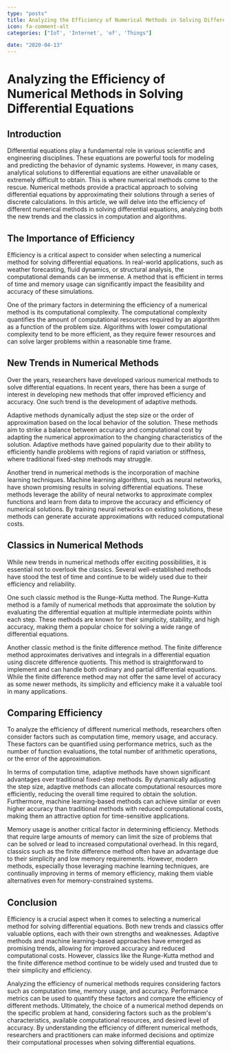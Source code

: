 ```yaml
---
type: "posts"
title: Analyzing the Efficiency of Numerical Methods in Solving Differential Equations
icon: fa-comment-alt
categories: ["IoT', 'Internet', 'of', 'Things"]

date: "2020-04-13"
---
```




# Analyzing the Efficiency of Numerical Methods in Solving Differential Equations

## Introduction

Differential equations play a fundamental role in various scientific and engineering disciplines. These equations are powerful tools for modeling and predicting the behavior of dynamic systems. However, in many cases, analytical solutions to differential equations are either unavailable or extremely difficult to obtain. This is where numerical methods come to the rescue. Numerical methods provide a practical approach to solving differential equations by approximating their solutions through a series of discrete calculations. In this article, we will delve into the efficiency of different numerical methods in solving differential equations, analyzing both the new trends and the classics in computation and algorithms.

## The Importance of Efficiency

Efficiency is a critical aspect to consider when selecting a numerical method for solving differential equations. In real-world applications, such as weather forecasting, fluid dynamics, or structural analysis, the computational demands can be immense. A method that is efficient in terms of time and memory usage can significantly impact the feasibility and accuracy of these simulations.

One of the primary factors in determining the efficiency of a numerical method is its computational complexity. The computational complexity quantifies the amount of computational resources required by an algorithm as a function of the problem size. Algorithms with lower computational complexity tend to be more efficient, as they require fewer resources and can solve larger problems within a reasonable time frame.

## New Trends in Numerical Methods

Over the years, researchers have developed various numerical methods to solve differential equations. In recent years, there has been a surge of interest in developing new methods that offer improved efficiency and accuracy. One such trend is the development of adaptive methods.

Adaptive methods dynamically adjust the step size or the order of approximation based on the local behavior of the solution. These methods aim to strike a balance between accuracy and computational cost by adapting the numerical approximation to the changing characteristics of the solution. Adaptive methods have gained popularity due to their ability to efficiently handle problems with regions of rapid variation or stiffness, where traditional fixed-step methods may struggle.

Another trend in numerical methods is the incorporation of machine learning techniques. Machine learning algorithms, such as neural networks, have shown promising results in solving differential equations. These methods leverage the ability of neural networks to approximate complex functions and learn from data to improve the accuracy and efficiency of numerical solutions. By training neural networks on existing solutions, these methods can generate accurate approximations with reduced computational costs.

## Classics in Numerical Methods

While new trends in numerical methods offer exciting possibilities, it is essential not to overlook the classics. Several well-established methods have stood the test of time and continue to be widely used due to their efficiency and reliability.

One such classic method is the Runge-Kutta method. The Runge-Kutta method is a family of numerical methods that approximate the solution by evaluating the differential equation at multiple intermediate points within each step. These methods are known for their simplicity, stability, and high accuracy, making them a popular choice for solving a wide range of differential equations.

Another classic method is the finite difference method. The finite difference method approximates derivatives and integrals in a differential equation using discrete difference quotients. This method is straightforward to implement and can handle both ordinary and partial differential equations. While the finite difference method may not offer the same level of accuracy as some newer methods, its simplicity and efficiency make it a valuable tool in many applications.

## Comparing Efficiency

To analyze the efficiency of different numerical methods, researchers often consider factors such as computation time, memory usage, and accuracy. These factors can be quantified using performance metrics, such as the number of function evaluations, the total number of arithmetic operations, or the error of the approximation.

In terms of computation time, adaptive methods have shown significant advantages over traditional fixed-step methods. By dynamically adjusting the step size, adaptive methods can allocate computational resources more efficiently, reducing the overall time required to obtain the solution. Furthermore, machine learning-based methods can achieve similar or even higher accuracy than traditional methods with reduced computational costs, making them an attractive option for time-sensitive applications.

Memory usage is another critical factor in determining efficiency. Methods that require large amounts of memory can limit the size of problems that can be solved or lead to increased computational overhead. In this regard, classics such as the finite difference method often have an advantage due to their simplicity and low memory requirements. However, modern methods, especially those leveraging machine learning techniques, are continually improving in terms of memory efficiency, making them viable alternatives even for memory-constrained systems.

## Conclusion

Efficiency is a crucial aspect when it comes to selecting a numerical method for solving differential equations. Both new trends and classics offer valuable options, each with their own strengths and weaknesses. Adaptive methods and machine learning-based approaches have emerged as promising trends, allowing for improved accuracy and reduced computational costs. However, classics like the Runge-Kutta method and the finite difference method continue to be widely used and trusted due to their simplicity and efficiency.

Analyzing the efficiency of numerical methods requires considering factors such as computation time, memory usage, and accuracy. Performance metrics can be used to quantify these factors and compare the efficiency of different methods. Ultimately, the choice of a numerical method depends on the specific problem at hand, considering factors such as the problem's characteristics, available computational resources, and desired level of accuracy. By understanding the efficiency of different numerical methods, researchers and practitioners can make informed decisions and optimize their computational processes when solving differential equations.